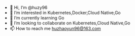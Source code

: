 - 👋 Hi, I’m @huzy96
- 👀 I’m interested in Kubernetes,Docker,Cloud Native,Go
- 🌱 I’m currently learning Go
- 💞️ I’m looking to collaborate on Kubernetes,Cloud Native,Go
- 📫 How to reach me [huzhaoyun96@163.com](mailto:huzhaoyun96@163.com)

<!---
huzy96/huzy96 is a ✨ special ✨ repository because its `README.md` (this file) appears on your GitHub profile.
You can click the Preview link to take a look at your changes.
--->
